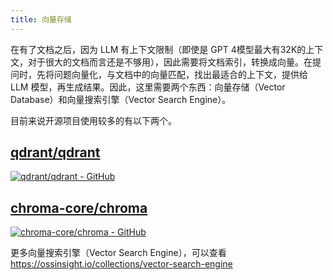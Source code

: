 ```yaml
---
title: 向量存储
---
```


在有了文档之后，因为 LLM 有上下文限制（即使是 GPT 4模型最大有32K的上下文，对于很大的文档而言还是不够用），因此需要将文档索引，转换成向量。在提问时，先将问题向量化，与文档中的向量匹配，找出最适合的上下文，提供给 LLM 模型，再生成结果。因此，这里需要两个东西：向量存储（Vector Database）和向量搜索引擎（Vector Search Engine）。

目前来说开源项目使用较多的有以下两个。

## [qdrant/qdrant](https://github.com/qdrant/qdrant)

[![qdrant/qdrant - GitHub](https://gh-card.dev/repos/qdrant/qdrant.svg)](https://github.com/qdrant/qdrant)

## [chroma-core/chroma](https://github.com/chroma-core/chroma)

[![chroma-core/chroma - GitHub](https://gh-card.dev/repos/chroma-core/chroma.svg)](https://github.com/chroma-core/chroma)

更多向量搜索引擎（Vector Search Engine），可以查看 https://ossinsight.io/collections/vector-search-engine